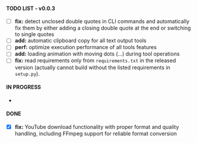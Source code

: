 #### TODO LIST - v0.0.3

- [ ] **fix:** detect unclosed double quotes in CLI commands and automatically fix them by either adding a closing double quote at the end or switching to single quotes
- [ ] **add:** automatic clipboard copy for all text output tools
- [ ] **perf:** optimize execution performance of all tools features
- [ ] **add:** loading animation with moving dots (...) during tool operations
- [ ] **fix:** read requirements only from `requirements.txt` in the released version (actually cannot build without the listed requirements in `setup.py`).

#### IN PROGRESS

-

#### DONE

- [x] **fix:** YouTube download functionality with proper format and quality handling, including FFmpeg support for reliable format conversion
